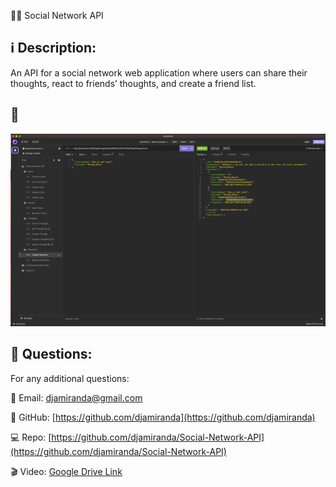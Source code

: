  🧑‍💻 Social Network API
  
  
  ## ℹ️ Description:
  An API for a social network web application where users can share their thoughts, react to friends’ thoughts, and create a friend list.
  ## 📸
  ![screenshot.png from assets/images should be here](./assets/images/screenshot.png)
  
  ## 🤔 Questions:
  
  For any additional questions:
  
  📧 Email:
  djamiranda@gmail.com
  
  🔗 GitHub:
  [https://github.com/djamiranda](https://github.com/djamiranda)
  
  💻 Repo:
  [https://github.com/djamiranda/Social-Network-API](https://github.com/djamiranda/Social-Network-API)

  🎬 Video:
  [Google Drive Link](https://drive.google.com/file/d/1ZPMD9ABdLppvVLGowBvhQO4h7VRGKzjl/view?usp=sharing)
